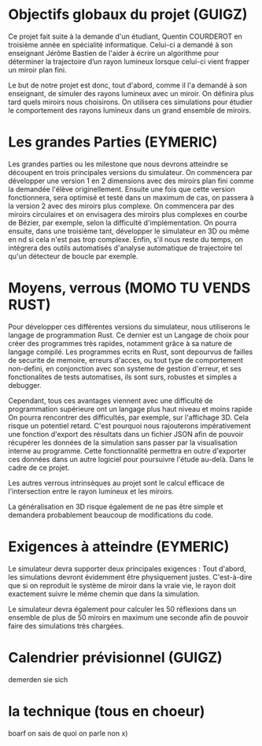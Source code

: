# Objectifs globaux du projet (GUIGZ)

Ce projet fait suite à la demande d'un étudiant, Quentin COURDEROT en troisième année en spécialité informatique.
Celui-ci a demandé à son enseignant Jérôme Bastien de l'aider à écrire un algorithme pour déterminer la trajectoire d’un rayon lumineux lorsque celui-ci vient frapper un miroir plan fini.

Le but de notre projet est donc, tout d'abord, comme il l'a demandé à son enseignant, de simuler des rayons lumineux avec un miroir. On définira plus tard quels miroirs nous choisirons.
On utilisera ces simulations pour étudier le comportement des rayons lumineux dans un grand ensemble de miroirs.

# Les grandes Parties (EYMERIC)

Les grandes parties ou les milestone que nous devrons atteindre se découpent en trois principales versions du simulateur.
On commencera par développer une version 1 en 2 dimensions avec des miroirs plan fini comme la demandée l'élève originellement.
Ensuite une fois que cette version fonctionnera, sera optimisé et testé dans un maximum de cas, on passera à la version 2 avec des miroirs plus complexe.
On commencera par des miroirs circulaires et on envisagera des miroirs plus complexes en courbe de Bézier, par exemple, selon la difficulté d'implémentation.
On pourra ensuite, dans une troisième tant, développer le simulateur en 3D ou même en nd si cela n'est pas trop complexe.
Enfin, s'il nous reste du temps, on intégrera des outils automatisés d'analyse automatique de trajectoire tel qu'un détecteur de boucle par exemple.


# Moyens, verrous (MOMO TU VENDS RUST)

Pour développer ces différentes versions du simulateur, nous utiliserons le langage de programmation Rust.
Ce dernier est un
Langage de choix pour créer des programmes très rapides, notamment grâce à sa nature de langage compilé.
Les programmes ecrits en Rust, sont depourvus de failles de securite de memoire, erreurs d'acces, ou tout type de comportement non-defini, en conjonction avec son systeme de gestion d'erreur, et ses fonctionalites de tests automatises, ils sont surs, robustes et simples a debugger. 

Cependant, tous ces avantages viennent avec une difficulté de programmation supérieure ont un langage plus haut niveau et moins rapide
On pourra rencontrer des difficultés, par exemple, sur l'affichage 3D.
Cela risque un potentiel retard. C'est pourquoi nous rajouterons impérativement une fonction d'export des résultats dans
un fichier JSON afin de pouvoir récupérer les données de la simulation sans passer par la visualisation interne au
programme.
Cette fonctionnalité permettra en outre d'exporter ces données dans un autre logiciel pour poursuivre l'étude au-delà.
Dans le cadre de ce projet.

Les autres verrous intrinsèques au projet sont le calcul efficace de l'intersection entre le rayon lumineux et les miroirs.

La généralisation en 3D risque également de ne pas être simple et demandera probablement beaucoup de modifications du code.

# Exigences à atteindre (EYMERIC)

Le simulateur devra supporter deux principales exigences : 
Tout d'abord, les simulations devront évidemment être physiquement justes.
C'est-à-dire que si on reproduit le système de miroir dans la vraie vie, le rayon doit exactement suivre le même chemin que dans la simulation.

Le simulateur devra également pour calculer les 50 réflexions dans un ensemble de plus de 50 miroirs en maximum une seconde afin de pouvoir faire des simulations très chargées.

# Calendrier prévisionnel (GUIGZ)

demerden sie sich

# la technique (tous en choeur)

boarf on sais de quoi on parle non x)

